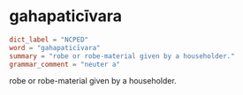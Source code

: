 # gahapaticīvara

``` toml
dict_label = "NCPED"
word = "gahapaticīvara"
summary = "robe or robe-material given by a householder."
grammar_comment = "neuter a"
```

robe or robe\-material given by a householder.

